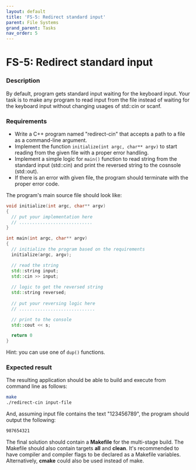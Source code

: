 ```yaml
---
layout: default
title: 'FS-5: Redirect standard input'
parent: File Systems
grand_parent: Tasks
nav_order: 5
---
```


# FS-5: Redirect standard input

### Description
By default, program gets standard input waiting for the keyboard input. Your task is to make any program to read input from the file instead of waiting for the keyboard input without changing usages of std::cin or scanf.

### Requirements

- Write a C++ program named "redirect-cin" that accepts a path to a file as a command-line argument.
- Implement the function `initialize(int argc, char** argv)` to start reading from the given file with a proper error handling.
- Implement a simple logic for `main()` function to read string from the standard input (std::cin) and print the reversed string to the cosnsole (std::out).
- If there is an error with given file, the program should terminate with the proper error code.

The program's main source file should look like:
```cpp
void initialize(int argc, char** argv)
{
  // put your implementation here 
  // ............................
}

int main(int argc, char** argv)
{
  // initialize the program based on the requirements
  initialize(argc, argv);

  // read the string 
  std::string input;
  std::cin >> input;
  
  // logic to get the reversed string
  std::string reversed;
  
  // put your reversing logic here
  // .............................

  // print to the console
  std::cout << s;

  return 0
}
```

Hint: you can use one of `dup()` functions.


### Expected result

The resulting application should be able to build and execute from command line as follows:

```sh
make
./redirect-cin input-file
```

And, assuming input file contains the text "123456789", the program should output the following:
```sh
987654321
```


The final solution should contain a **Makefile** for the multi-stage build. The Makefile should also contain targets **all** and **clean**. It's recommended to have compiler and compiler flags to be declared as a Makefile variables. Alternatively, **cmake** could also be used instead of make. 